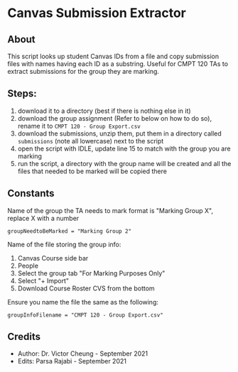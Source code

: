 # Canvas Submission Extractor 

## About
This script looks up student Canvas IDs from a file and copy submission files with names having each ID as a substring. Useful for CMPT 120 TAs to extract submissions for the group they are marking.

## Steps:
1. download it to a directory (best if there is nothing else in it)
2. download the group assignment (Refer to below on how to do so), rename it to `CMPT 120 - Group Export.csv`
3. download the submissions, unzip them, put them in a directory called `submissions` (note all lowercase) next to the script
4. open the script with IDLE, update line 15 to match with the group you are marking
5. run the script, a directory with the group name will be created and all the files that needed to be marked will be copied there

## Constants 
Name of the group the TA needs to mark format is "Marking Group X", replace X with a number

```
groupNeedtoBeMarked = "Marking Group 2"
```

Name of the file storing the group info:
1. Canvas Course side bar
2. People
3. Select the group tab "For Marking Purposes Only" 
4. Select "+ Import" 
5. Download Course Roster CVS from the bottom

Ensure you name the file the same as the following: 

```
groupInfoFilename = "CMPT 120 - Group Export.csv"
```

## Credits
- Author: Dr. Victor Cheung - September 2021
- Edits: Parsa Rajabi - September 2021

